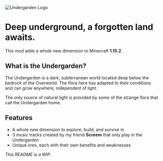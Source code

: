 ![Undergarden Logo](https://i.imgur.com/jpKtqf5.png)
# Deep underground, a forgotten land awaits.
This mod adds a whole new dimension to Minecraft **1.15.2**.

## What is the Undergarden?
The Undergarden is a dark, subterranean world located deep below the bedrock of the Overworld. The flora here has adapted to their conditions and can grow anywhere, independent of light.

The only source of natural light is provided by some of the strange flora that call the Undergarden home. 

## Features
- A whole new dimension to explore, build, and survive in
- 3 music tracks created by my friend **Screem** that only play in the Undergarden
- Unique ores, each with their own benefits and weaknesses

*This README is a WIP.*
